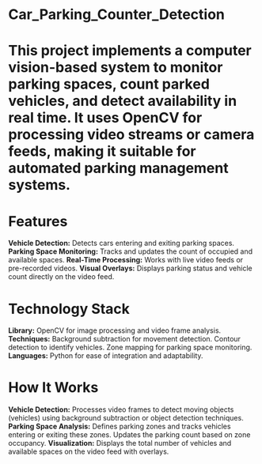 # Car_Parking_Counter_Detection

# This project implements a computer vision-based system to monitor parking spaces, count parked vehicles, and detect availability in real time. It uses OpenCV for processing video streams or camera feeds, making it suitable for automated parking management systems.

# Features
**Vehicle Detection:** Detects cars entering and exiting parking spaces.
**Parking Space Monitoring:** Tracks and updates the count of occupied and available spaces.
**Real-Time Processing:** Works with live video feeds or pre-recorded videos.
**Visual Overlays:** Displays parking status and vehicle count directly on the video feed.

# Technology Stack
**Library:** OpenCV for image processing and video frame analysis.
**Techniques:**
Background subtraction for movement detection.
Contour detection to identify vehicles.
Zone mapping for parking space monitoring.
**Languages:** Python for ease of integration and adaptability.

# How It Works
**Vehicle Detection:** Processes video frames to detect moving objects (vehicles) using background subtraction or object detection techniques.
**Parking Space Analysis:** 
Defines parking zones and tracks vehicles entering or exiting these zones.
Updates the parking count based on zone occupancy.
**Visualization:**
Displays the total number of vehicles and available spaces on the video feed with overlays.

 
